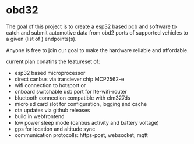 # obd32
The goal of this project is to create a esp32 based pcb and software to
catch and submit automotive data from obd2 ports of supported vehicles 
to a given (list of ) endpoints(s). 

Anyone is free to join our goal to make the hardware reliable and affordable.

current plan conatins the featureset of:
- esp32 based microprocessor
- direct canbus via tranciever chip MCP2562-e
- wifi connection to hotsport or
- onboard switchable usb port for lte-wifi-router 
- bluetooth connection compatible with elm327ds
- micro sd card slot for configuration, logging and cache
- ota updates via github releases
- build in webfrontend
- low power sleep mode (canbus activity and battery voltage)
- gps for location and altitude sync
- communication protocolls: https-post, websocket, mqtt

